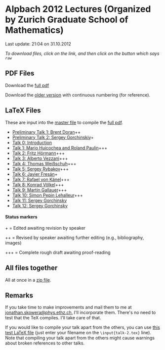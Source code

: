 # Alpbach 2012 Lectures (Organized by Zurich Graduate School of Mathematics)

Last update: 21:04 on 31.10.2012

*To download files, click on the link, and then click on the button which says `raw`*

## PDF Files

Download the [full pdf](alpbach-2012.pdf)

Download the [older version](alpbach-2012-old.pdf) with continuous numbering (for reference).

## LaTeX Files

These are input into the [master file](alpbach-2012.tex) to compile the [full pdf](alpbach-2012.pdf).

* [Preliminary Talk 1: Brent Doran](prelim-1.tex)++
* [Preliminary Talk 2: Sergey Gorchinskiy](prelim-2.tex)+
* [Talk 0: Introduction](talk-0.tex)
* [Talk 1: Mario Huicochea and Roland Paulin](talk-1.tex)+++ 
* [Talk 2: Fritz Hörmann](talk-2.tex)+++
* [Talk 3: Alberto Vezzani](talk-3.tex)+++
* [Talk 4: Thomas Weißschuh](talk-4.tex)+++
* [Talk 5: Sergey Rybakov](talk-5.tex)+++
* [Talk 6: Javier Fresán](talk-6.tex)+
* [Talk 7: Rafael von Känel](talk-7.tex)+++
* [Talk 8: Konrad Völkel](talk-8.tex)+++
* [Talk 9: Martin Gallauer](talk-9.tex)+++
* [Talk 10: Simon Pepin Lehalleur](talk-10.tex)+++
* [Talk 11: Sergey Gorchinsky](talk-11.tex)
* [Talk 12: Sergey Gorchinsky](talk-12.tex)

#### Status markers

\+ = Edited awaiting revision by speaker

++ = Revised by speaker awaiting further editing (e.g., bibliography, 
images)

+++ = Complete rough draft awaiting proof-reading

## All files together

All at once in a [zip file](all.zip).

## Remarks

If you take time to make improvements and mail them to me at [jonathan.skowera@phys.ethz.ch](mailto:jonathan.skowera@phys.ethz.ch), I'll incorporate them. There's no need to test that the TeX compiles. I'll take care of that.

If you would like to compile your talk apart from the others, you can use [this test LaTeX file](test.tex) (just enter your filename on the `\input{talk-2.tex}` line). Note that compiling your talk apart from the others might cause warnings about broken references to other talks.
